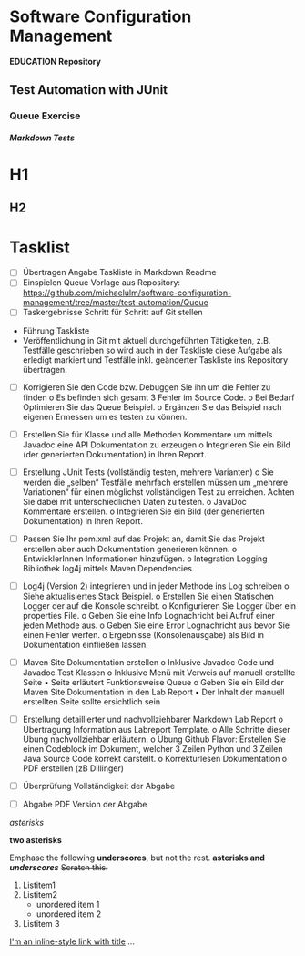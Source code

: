 # Software Configuration Management #

**EDUCATION Repository**

## Test Automation with JUnit ##

### Queue Exercise ###


##### Markdown Tests #####
# H1 #
## H2 ##



# Tasklist #
- [ ] Übertragen Angabe Taskliste in Markdown Readme
- [ ] Einspielen Queue Vorlage aus Repository: https://github.com/michaelulm/software-configuration-management/tree/master/test-automation/Queue
- [ ] Taskergebnisse Schritt für Schritt auf Git stellen
+ Führung Taskliste
+ Veröffentlichung in Git mit aktuell durchgeführten Tätigkeiten, z.B. Testfälle geschrieben so wird auch in der Taskliste diese Aufgabe als erledigt markiert und Testfälle inkl. geänderter Taskliste ins Repository übertragen.
- [ ] Korrigieren Sie den Code bzw. Debuggen Sie ihn um die Fehler zu finden
o Es befinden sich gesamt 3 Fehler im Source Code.
o Bei Bedarf Optimieren Sie das Queue Beispiel.
o Ergänzen Sie das Beispiel nach eigenen Ermessen um es testen zu können.
- [ ] Erstellen Sie für Klasse und alle Methoden Kommentare um mittels Javadoc eine API Dokumentation zu erzeugen
o Integrieren Sie ein Bild (der generierten Dokumentation) in Ihren Report.
- [ ] Erstellung JUnit Tests (vollständig testen, mehrere Varianten)
o Sie werden die „selben“ Testfälle mehrfach erstellen müssen um „mehrere Variationen“ für einen möglichst vollständigen Test zu erreichen. Achten Sie dabei mit unterschiedlichen Daten zu testen.
o JavaDoc Kommentare erstellen.
o Integrieren Sie ein Bild (der generierten Dokumentation) in Ihren Report.
- [ ] Passen Sie Ihr pom.xml auf das Projekt an, damit Sie das Projekt erstellen aber auch Dokumentation generieren können.
o EntwicklerInnen Informationen hinzufügen.
o Integration Logging Bibliothek log4j mittels Maven Dependencies.
- [ ] Log4j (Version 2) integrieren und in jeder Methode ins Log schreiben
o Siehe aktualisiertes Stack Beispiel.
o Erstellen Sie einen Statischen Logger der auf die Konsole schreibt.
o Konfigurieren Sie Logger über ein properties File.
o Geben Sie eine Info Lognachricht bei Aufruf einer jeden Methode aus.
o Geben Sie eine Error Lognachricht aus bevor Sie einen Fehler werfen.
o Ergebnisse (Konsolenausgabe) als Bild in Dokumentation einfließen lassen.
- [ ] Maven Site Dokumentation erstellen
o Inklusive Javadoc Code und Javadoc Test Klassen
o Inklusive Menü mit Verweis auf manuell erstellte Seite
▪ Seite erläutert Funktionsweise Queue
o Geben Sie ein Bild der Maven Site Dokumentation in den Lab Report
▪ Der Inhalt der manuell erstellten Seite sollte ersichtlich sein
- [ ] Erstellung detaillierter und nachvollziehbarer Markdown Lab Report
o Übertragung Information aus Labreport Template.
o Alle Schritte dieser Übung nachvollziehbar erläutern.
o Übung Github Flavor: Erstellen Sie einen Codeblock im Dokument, welcher 3 Zeilen Python und 3 Zeilen Java Source Code korrekt darstellt.
o Korrekturlesen Dokumentation
o PDF erstellen (zB Dillinger)
- [ ] Überprüfung Vollständigkeit der Abgabe
- [ ] Abgabe PDF Version der Abgabe



*asterisks*

**two asterisks** 

Emphase the following __underscores__, but not the rest.
**asterisks and _underscores_**
~~Scratch this.~~

1. Listitem1
2. Listitem2
   + unordered item 1
   + unordered item 2
3. Listitem 3


[I'm an inline-style link with title](https://www.google.com "Google's Homepage")
...


